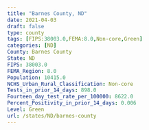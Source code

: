 ```yaml
---
title: "Barnes County, ND"
date: 2021-04-03
draft: false
type: county
tags: [FIPS:38003.0,FEMA:8.0,Non-core,Green]
categories: [ND]
County: Barnes County
State: ND
FIPS: 38003.0
FEMA_Region: 8.0
Population: 10415.0
NCHS_Urban_Rural_Classification: Non-core
Tests_in_prior_14_days: 898.0
Fourteen_day_test_rate_per_100000: 8622.0
Percent_Positivity_in_prior_14_days: 0.006
Level: Green
url: /states/ND/barnes-county
---
```



